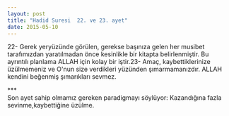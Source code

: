 ```yaml
---
layout: post
title: "Hadid Suresi  22. ve 23. ayet"
date: 2015-05-10
---
```


22- Gerek yeryüzünde görülen, gerekse başınıza gelen her musibet tarafımızdan yaratılmadan önce kesinlikle bir kitapta belirlenmiştir. Bu ayrıntılı planlama ALLAH için kolay bir iştir.23- Amaç, kaybettiklerinize üzülmemeniz ve O'nun size verdikleri yüzünden şımarmamanızdır. ALLAH kendini beğenmiş şımarıkları sevmez.

\*\*\*  
Son ayet sahip olmamız gereken paradigmayı söylüyor: Kazandığına fazla sevinme,kaybettiğine üzülme.
